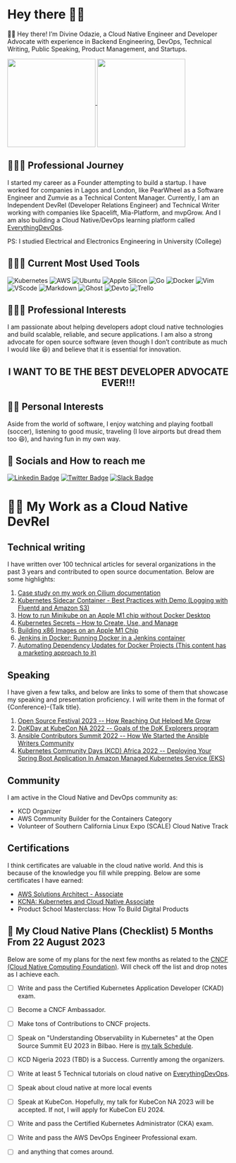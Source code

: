 # Hey there 👋🏿

👋🏿 Hey there! I’m Divine Odazie, a Cloud Native Engineer and Developer Advocate with experience in Backend Engineering, DevOps, Technical Writing, Public Speaking, Product Management, and Startups.

<a href="https://github.com/anuraghazra/github-readme-stats">
  <img height=200 align="center" src="https://github-readme-stats.vercel.app/api?username=Kikiodazie&show_icons=true&theme=transparent" />
</a>
<a href="https://github.com/anuraghazra/convoychat">
  <img height=200 align="center" src="https://github-readme-stats.vercel.app/api/top-langs?username=Kikiodazie&layout=compact&langs_count=8&card_width=320&theme=transparent" />
</a>


## 👨🏿‍🚀 Professional Journey

I started my career as a Founder attempting to build a startup. I have worked for companies in Lagos and London, like PearWheel as a Software Engineer and Zumvie as a Technical Content Manager. Currently, I am an Independent DevRel (Developer Relations Engineer) and Technical Writer working with companies like Spacelift, Mia-Platform, and mvpGrow. And I am also building a Cloud Native/DevOps learning platform called [EverythingDevOps](https://everythingdevops.dev/).

PS: I studied Electrical and Electronics Engineering in University (College)

## 🧑🏿‍💻 Current Most Used Tools 
![Kubernetes](https://img.shields.io/badge/kubernetes-326ce5.svg?&style=for-the-badge&logo=kubernetes&logoColor=white) ![AWS](https://img.shields.io/badge/AWS-FF9900?style=for-the-badge&logo=amazonaws&logoColor=white) ![Ubuntu](https://img.shields.io/badge/Ubuntu-E95420?style=for-the-badge&logo=ubuntu&logoColor=white) ![Apple Silicon](https://img.shields.io/badge/apple%20silicon-333333?style=for-the-badge&logo=apple&logoColor=white) ![Go](https://img.shields.io/badge/Go-00ADD8?style=for-the-badge&logo=go&logoColor=white) ![Docker](https://img.shields.io/badge/Docker-2CA5E0?style=for-the-badge&logo=docker&logoColor=white) ![Vim](https://img.shields.io/badge/VIM-%2311AB00.svg?&style=for-the-badge&logo=vim&logoColor=white) ![VScode](https://img.shields.io/badge/VSCode-0078D4?style=for-the-badge&logo=visual%20studio%20code&logoColor=white) ![Markdown](https://img.shields.io/badge/Markdown-000000?style=for-the-badge&logo=markdown&logoColor=white) ![Ghost](https://img.shields.io/badge/Ghost-000?style=for-the-badge&logo=ghost&logoColor=yellow
) ![Devto](https://img.shields.io/badge/dev.to-0A0A0A?style=for-the-badge&logo=devdotto&logoColor=white) ![Trello](https://img.shields.io/badge/Trello-0052CC?style=for-the-badge&logo=trello&logoColor=white)

## 👨🏿‍🔬 Professional Interests

I am passionate about helping developers adopt cloud native technologies and build scalable, reliable, and secure applications. I am also a strong advocate for open source software (even though I don’t contribute as much I would like 😆) and believe that it is essential for innovation.

<h2 align="center">  <strong>I WANT TO BE THE BEST DEVELOPER ADVOCATE EVER!!!  </strong></h2> 

## 🏃🏿 Personal Interests
Aside from the world of software, I enjoy watching and playing football (soccer), listening to good music, traveling (I love airports but dread them too 😆), and having fun in my own way.

## 💬 Socials and How to reach me
[![Linkedin Badge](https://img.shields.io/badge/LinkedIn-0077B5?style=for-the-badge&logo=linkedin&logoColor=white&link=https://www.linkedin.com/in/divine-odazie)](https://www.linkedin.com/in/divine-odazie) [![Twitter Badge](https://img.shields.io/badge/Twitter-1DA1F2?style=for-the-badge&logo=twitter&logoColor=white)](https://twitter.com/_odazie) [![Slack Badge](https://img.shields.io/badge/CNCF_Slack-4A154B?style=for-the-badge&logo=slack&logoColor=white)](https://cloud-native.slack.com/team/U0394EM0RRB)

# 🫃🏿 My Work as a Cloud Native DevRel
## Technical writing
I have written over 100 technical articles for several organizations in the past 3 years and contributed to open source documentation. Below are some highlights:

1. [Case study on my work on Cilium documentation](https://cilium.io/blog/2022/11/30/cilium-google-season-of-docs-2022/)
2. [Kubernetes Sidecar Container - Best Practices with Demo (Logging with Fluentd and Amazon S3)](https://spacelift.io/blog/kubernetes-sidecar-container)
3. [How to run Minikube on an Apple M1 chip without Docker Desktop](https://everythingdevops.dev/how-to-run-minikube-on-apple-m1-chip-without-docker-desktop/)
4. [Kubernetes Secrets – How to Create, Use, and Manage](https://spacelift.io/blog/kubernetes-secrets)
5. [Building x86 Images on an Apple M1 Chip](https://everythingdevops.dev/building-x86-images-on-an-apple-m1-chip/)
6. [Jenkins in Docker: Running Docker in a Jenkins container](https://dev.to/hackmamba/jenkins-in-docker-running-docker-in-a-jenkins-container-1je)
7. [Automating Dependency Updates for Docker Projects (This content has a marketing approach to it)](https://odazie.hashnode.dev/automating-dependency-updates-for-docker-projects)

## Speaking
I have given a few talks, and below are links to some of them that showcase my speaking and presentation proficiency. I will write them in the format of {Conference}-{Talk title}.

1.  [Open Source Festival 2023 --  How Reaching Out Helped Me Grow](https://youtu.be/k-gUFkery5g?t=5463)
2.  [DoKDay at KubeCon NA 2022 -- Goals of the DoK Explorers program](https://www.youtube.com/watch?v=YWTa-DiVljY&list=PLHgdNuGxrJt04Fwaip9aDYvXrbRSmc5HZ&index=1&t=10540s)
3.  [Ansible Contributors Summit 2022 -- How We Started the Ansible Writers Community](https://youtu.be/l9DiAYsXeM0)
4.  [Kubernetes Community Days (KCD) Africa 2022 -- Deploying Your Spring Boot Application In Amazon Managed Kubernetes Service (EKS)](https://youtu.be/m3ub01RWtZs)

## Community 
I am active in the Cloud Native and DevOps community as:

- KCD Organizer
- AWS Community Builder for the Containers Category
- Volunteer of Southern California Linux Expo (SCALE) Cloud Native Track

## Certifications
I think certificates are valuable in the cloud native world. And this is because of the knowledge you fill while prepping. Below are some certificates I have earned:

- [AWS Solutions Architect - Associate](https://www.credly.com/badges/3dd05053-5d73-4802-baec-e48e9ffe4f95/public_url)
- [KCNA: Kubernetes and Cloud Native Associate](https://www.credly.com/badges/1d835115-dbf5-412d-95ec-4607baa850b2/public_url)
- Product School Masterclass: How To Build Digital Products


## 🚀 My Cloud Native Plans (Checklist) 5 Months From 22 August 2023
Below are some of my plans for the next few months as related to the [CNCF (Cloud Native Computing Foundation)](https://cncf.io/). Will check off the list and drop notes as I achieve each.

- [ ] Write and pass the Certified Kubernetes Application Developer (CKAD) exam.
- [ ] Become a CNCF Ambassador.
- [ ] Make tons of Contributions to CNCF projects.
- [ ] Speak on "Understanding Observability in Kubernetes" at the Open Source Summit EU 2023 in Bilbao. Here is [my talk Schedule](https://sched.co/1OGeT).
- [ ] KCD Nigeria 2023 (TBD) is a Success. Currently among the organizers.
- [ ] Write at least 5 Technical tutorials on cloud native on [EverythingDevOps](https://everythingdevops.dev/).
- [ ] Speak about cloud native at more local events
- [ ] Speak at KubeCon. Hopefully, my talk for KubeCon NA 2023 will be accepted. If not, I will apply for KubeCon EU 2024.
- [ ] Write and pass the Certified Kubernetes Administrator (CKA) exam.
- [ ] Write and pass the AWS DevOps Engineer Professional exam.
- [ ] and anything that comes around. 


<!--
**Kikiodazie/Kikiodazie** is a ✨ _special_ ✨ repository because its `README.md` (this file) appears on your GitHub profile.

Here are some ideas to get you started:

- 🔭 I’m currently working on ...
- 🌱 I’m currently learning ...
- 👯 I’m looking to collaborate on ...
- 🤔 I’m looking for help with ...
- 💬 Ask me about ...
- : ...
- 😄 Pronouns: ...
- ⚡ Fun fact: ...
-->

